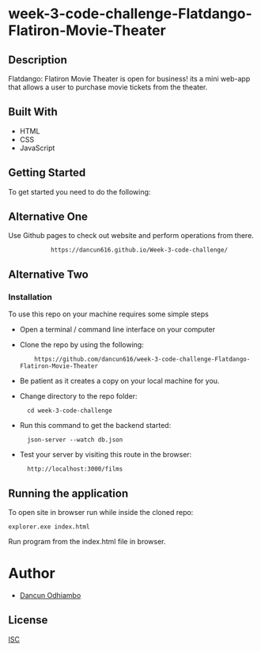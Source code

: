 # week-3-code-challenge-Flatdango-Flatiron-Movie-Theater

## Description
Flatdango: Flatiron Movie Theater is open for business! its a mini web-app that allows a user to purchase movie tickets from the
theater.

## Built With
- HTML
- CSS
- JavaScript

## Getting Started
To get started you need to do the following:

## Alternative One
Use Github pages to check out website and perform operations from there.

                https://dancun616.github.io/Week-3-code-challenge/


## Alternative Two
### Installation
To use this repo on your machine requires some simple steps

- Open a terminal / command line interface on your computer

- Clone the repo by using the following:

          https://github.com/dancun616/week-3-code-challenge-Flatdango-Flatiron-Movie-Theater

- Be patient as it creates a copy on your local machine for you.

- Change directory to the repo folder:

        cd week-3-code-challenge

- Run this command to get the backend started:

        json-server --watch db.json
- Test your server by visiting this route in the browser:

        http://localhost:3000/films


## Running the application
To open site in browser run while inside the cloned repo:

    explorer.exe index.html

Run program from the index.html file in browser.


# Author
- [Dancun Odhiambo](https://www.github.com/dancun616)

## License

[ISC](https://choosealicense.com/licenses/isc/)
